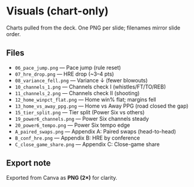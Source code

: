 # Visuals (chart-only)

Charts pulled from the deck. One PNG per slide; filenames mirror slide order.

## Files
- `06_pace_jump.png` — Pace jump (rule reset)
- `07_hre_drop.png` — HRE drop (~3–4 pts)
- `08_variance_fell.png` — Variance ↓ (fewer blowouts)
- `10_channels_1.png` — Channels check I (whistles/FT/TO/REB)
- `11_channels_2.png` — Channels check II (shooting)
- `12_home_winpct_flat.png` — Home win% flat; margins fell
- `13_home_vs_away_ppg.png` — Home vs Away PPG (road closed the gap)
- `15_tier_split.png` — Tier split (Power Six vs others)
- `19_power6_channels.png` — Power Six channels steady
- `20_power6_tempo.png` — Power Six tempo edge
- `A_paired_swaps.png` — Appendix A: Paired swaps (head-to-head)
- `B_conf_hre.png` — Appendix B: HRE by conference
- `C_close_game_share.png` — Appendix C: Close-game share

## Export note
Exported from Canva as **PNG (2×)** for clarity.  
